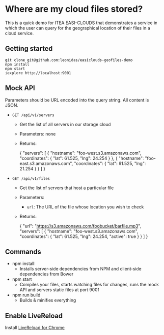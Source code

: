 # Where are my cloud files stored?

This is a quick demo for ITEA EASI-CLOUDS that demonstrates a service in which the user can query for the geographical location of their files in a cloud service.

## Getting started

    git clone git@github.com:leonidas/easiclouds-geofiles-demo
    npm install
    npm start
    iexplore http://localhost:9001

## Mock API

Parameters should be URL encoded into the query string. All content is JSON.

* `GET /api/v1/servers`
  * Get the list of all servers in our storage cloud
  * Parameters: none
  * Returns:

    {
      "servers": [
        {
          "hostname": "foo-west.s3.amazonaws.com",
          "coordinates": {
            "lat": 61.525,
            "lng": 24.254
          }
        },
        {
          "hostname": "foo-east.s3.amazonaws.com",
          "coordinates": {
            "lat": 61.525,
            "lng": 21.254
          }
        }
      ]
    }

* `GET /api/v1/files`
  * Get the list of servers that host a particular file
  * Parameters:
    * `url`: The URL of the file whose location you wish to check
  * Returns:

    {
      "url": "https://s3.amazonaws.com/foobucket/barfile.mp3",
      "servers": [
        {
          "hostname": "foo-west.s3.amazonaws.com",
          "coordinates": {
            "lat": 61.525,
            "lng": 24.254,
            "active": true
          }
        }
      ]
    }


## Commands

* npm install
  * Installs server-side dependencies from NPM and client-side dependencies from Bower
* npm start
  * Compiles your files, starts watching files for changes, runs the mock API and servers static files at port 9001
* npm run build
  * Builds & minifies everything

## Enable LiveReload

Install [LiveReload for Chrome](https://chrome.google.com/webstore/detail/livereload/jnihajbhpnppcggbcgedagnkighmdlei?hl=en)
